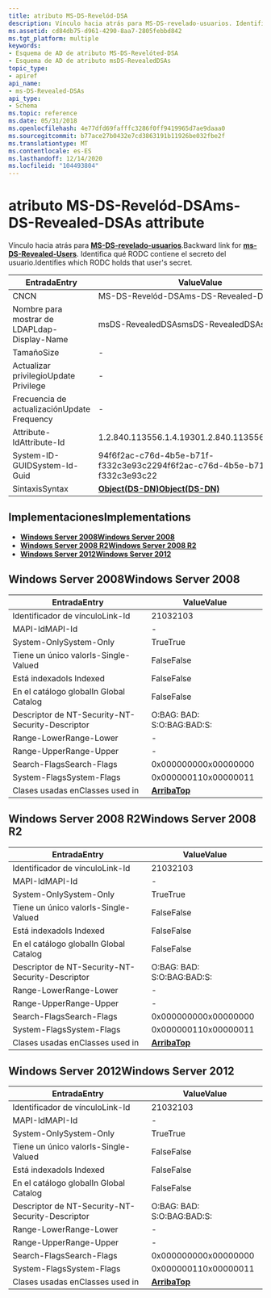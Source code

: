 ```yaml
---
title: atributo MS-DS-Revelód-DSA
description: Vínculo hacia atrás para MS-DS-revelado-usuarios. Identifica qué RODC contiene el secreto de los usuarios.
ms.assetid: cd84db75-d961-4290-8aa7-2805febbd842
ms.tgt_platform: multiple
keywords:
- Esquema de AD de atributo MS-DS-Revelóted-DSA
- Esquema de AD de atributo msDS-RevealedDSAs
topic_type:
- apiref
api_name:
- ms-DS-Revealed-DSAs
api_type:
- Schema
ms.topic: reference
ms.date: 05/31/2018
ms.openlocfilehash: 4e77dfd69fafffc3286f0ff9419965d7ae9daaa0
ms.sourcegitcommit: b77ace27b0432e7cd3863191b11926be032fbe2f
ms.translationtype: MT
ms.contentlocale: es-ES
ms.lasthandoff: 12/14/2020
ms.locfileid: "104493804"
---
```

# <a name="ms-ds-revealed-dsas-attribute"></a><span data-ttu-id="1de4f-106">atributo MS-DS-Revelód-DSA</span><span class="sxs-lookup"><span data-stu-id="1de4f-106">ms-DS-Revealed-DSAs attribute</span></span>

<span data-ttu-id="1de4f-107">Vínculo hacia atrás para [**MS-DS-revelado-usuarios**](a-msds-revealedusers.md).</span><span class="sxs-lookup"><span data-stu-id="1de4f-107">Backward link for [**ms-DS-Revealed-Users**](a-msds-revealedusers.md).</span></span> <span data-ttu-id="1de4f-108">Identifica qué RODC contiene el secreto del usuario.</span><span class="sxs-lookup"><span data-stu-id="1de4f-108">Identifies which RODC holds that user's secret.</span></span>



| <span data-ttu-id="1de4f-109">Entrada</span><span class="sxs-lookup"><span data-stu-id="1de4f-109">Entry</span></span> | <span data-ttu-id="1de4f-110">Value</span><span class="sxs-lookup"><span data-stu-id="1de4f-110">Value</span></span> |
|-------------------|-----------------------------------------|
| <span data-ttu-id="1de4f-111">CN</span><span class="sxs-lookup"><span data-stu-id="1de4f-111">CN</span></span>                | <span data-ttu-id="1de4f-112">MS-DS-Revelód-DSA</span><span class="sxs-lookup"><span data-stu-id="1de4f-112">ms-DS-Revealed-DSAs</span></span>                     |
| <span data-ttu-id="1de4f-113">Nombre para mostrar de LDAP</span><span class="sxs-lookup"><span data-stu-id="1de4f-113">Ldap-Display-Name</span></span> | <span data-ttu-id="1de4f-114">msDS-RevealedDSAs</span><span class="sxs-lookup"><span data-stu-id="1de4f-114">msDS-RevealedDSAs</span></span>                       |
| <span data-ttu-id="1de4f-115">Tamaño</span><span class="sxs-lookup"><span data-stu-id="1de4f-115">Size</span></span>              | \-                                      |
| <span data-ttu-id="1de4f-116">Actualizar privilegio</span><span class="sxs-lookup"><span data-stu-id="1de4f-116">Update Privilege</span></span>  | \-                                      |
| <span data-ttu-id="1de4f-117">Frecuencia de actualización</span><span class="sxs-lookup"><span data-stu-id="1de4f-117">Update Frequency</span></span>  | \-                                      |
| <span data-ttu-id="1de4f-118">Attribute-Id</span><span class="sxs-lookup"><span data-stu-id="1de4f-118">Attribute-Id</span></span>      | <span data-ttu-id="1de4f-119">1.2.840.113556.1.4.1930</span><span class="sxs-lookup"><span data-stu-id="1de4f-119">1.2.840.113556.1.4.1930</span></span>                 |
| <span data-ttu-id="1de4f-120">System-ID-GUID</span><span class="sxs-lookup"><span data-stu-id="1de4f-120">System-Id-Guid</span></span>    | <span data-ttu-id="1de4f-121">94f6f2ac-c76d-4b5e-b71f-f332c3e93c22</span><span class="sxs-lookup"><span data-stu-id="1de4f-121">94f6f2ac-c76d-4b5e-b71f-f332c3e93c22</span></span>    |
| <span data-ttu-id="1de4f-122">Sintaxis</span><span class="sxs-lookup"><span data-stu-id="1de4f-122">Syntax</span></span>            | [<span data-ttu-id="1de4f-123">**Object(DS-DN)**</span><span class="sxs-lookup"><span data-stu-id="1de4f-123">**Object(DS-DN)**</span></span>](s-object-ds-dn.md) |



## <a name="implementations"></a><span data-ttu-id="1de4f-124">Implementaciones</span><span class="sxs-lookup"><span data-stu-id="1de4f-124">Implementations</span></span>

-   [<span data-ttu-id="1de4f-125">**Windows Server 2008**</span><span class="sxs-lookup"><span data-stu-id="1de4f-125">**Windows Server 2008**</span></span>](#windows-server-2008)
-   [<span data-ttu-id="1de4f-126">**Windows Server 2008 R2**</span><span class="sxs-lookup"><span data-stu-id="1de4f-126">**Windows Server 2008 R2**</span></span>](#windows-server-2008-r2)
-   [<span data-ttu-id="1de4f-127">**Windows Server 2012**</span><span class="sxs-lookup"><span data-stu-id="1de4f-127">**Windows Server 2012**</span></span>](#windows-server-2012)

## <a name="windows-server-2008"></a><span data-ttu-id="1de4f-128">Windows Server 2008</span><span class="sxs-lookup"><span data-stu-id="1de4f-128">Windows Server 2008</span></span>



| <span data-ttu-id="1de4f-129">Entrada</span><span class="sxs-lookup"><span data-stu-id="1de4f-129">Entry</span></span> | <span data-ttu-id="1de4f-130">Value</span><span class="sxs-lookup"><span data-stu-id="1de4f-130">Value</span></span> |
|------------------------|---------------------------------|
| <span data-ttu-id="1de4f-131">Identificador de vínculo</span><span class="sxs-lookup"><span data-stu-id="1de4f-131">Link-Id</span></span>                | <span data-ttu-id="1de4f-132">2103</span><span class="sxs-lookup"><span data-stu-id="1de4f-132">2103</span></span>                            |
| <span data-ttu-id="1de4f-133">MAPI-Id</span><span class="sxs-lookup"><span data-stu-id="1de4f-133">MAPI-Id</span></span>                | \-                              |
| <span data-ttu-id="1de4f-134">System-Only</span><span class="sxs-lookup"><span data-stu-id="1de4f-134">System-Only</span></span>            | <span data-ttu-id="1de4f-135">True</span><span class="sxs-lookup"><span data-stu-id="1de4f-135">True</span></span>                            |
| <span data-ttu-id="1de4f-136">Tiene un único valor</span><span class="sxs-lookup"><span data-stu-id="1de4f-136">Is-Single-Valued</span></span>       | <span data-ttu-id="1de4f-137">False</span><span class="sxs-lookup"><span data-stu-id="1de4f-137">False</span></span>                           |
| <span data-ttu-id="1de4f-138">Está indexado</span><span class="sxs-lookup"><span data-stu-id="1de4f-138">Is Indexed</span></span>             | <span data-ttu-id="1de4f-139">False</span><span class="sxs-lookup"><span data-stu-id="1de4f-139">False</span></span>                           |
| <span data-ttu-id="1de4f-140">En el catálogo global</span><span class="sxs-lookup"><span data-stu-id="1de4f-140">In Global Catalog</span></span>      | <span data-ttu-id="1de4f-141">False</span><span class="sxs-lookup"><span data-stu-id="1de4f-141">False</span></span>                           |
| <span data-ttu-id="1de4f-142">Descriptor de NT-Security-</span><span class="sxs-lookup"><span data-stu-id="1de4f-142">NT-Security-Descriptor</span></span> | <span data-ttu-id="1de4f-143">O:BAG: BAD: S:</span><span class="sxs-lookup"><span data-stu-id="1de4f-143">O:BAG:BAD:S:</span></span>                    |
| <span data-ttu-id="1de4f-144">Range-Lower</span><span class="sxs-lookup"><span data-stu-id="1de4f-144">Range-Lower</span></span>            | \-                              |
| <span data-ttu-id="1de4f-145">Range-Upper</span><span class="sxs-lookup"><span data-stu-id="1de4f-145">Range-Upper</span></span>            | \-                              |
| <span data-ttu-id="1de4f-146">Search-Flags</span><span class="sxs-lookup"><span data-stu-id="1de4f-146">Search-Flags</span></span>           | <span data-ttu-id="1de4f-147">0x00000000</span><span class="sxs-lookup"><span data-stu-id="1de4f-147">0x00000000</span></span>                      |
| <span data-ttu-id="1de4f-148">System-Flags</span><span class="sxs-lookup"><span data-stu-id="1de4f-148">System-Flags</span></span>           | <span data-ttu-id="1de4f-149">0x00000011</span><span class="sxs-lookup"><span data-stu-id="1de4f-149">0x00000011</span></span>                      |
| <span data-ttu-id="1de4f-150">Clases usadas en</span><span class="sxs-lookup"><span data-stu-id="1de4f-150">Classes used in</span></span>        | [<span data-ttu-id="1de4f-151">**Arriba**</span><span class="sxs-lookup"><span data-stu-id="1de4f-151">**Top**</span></span>](c-top.md)<br/> |



## <a name="windows-server-2008-r2"></a><span data-ttu-id="1de4f-152">Windows Server 2008 R2</span><span class="sxs-lookup"><span data-stu-id="1de4f-152">Windows Server 2008 R2</span></span>



| <span data-ttu-id="1de4f-153">Entrada</span><span class="sxs-lookup"><span data-stu-id="1de4f-153">Entry</span></span> | <span data-ttu-id="1de4f-154">Value</span><span class="sxs-lookup"><span data-stu-id="1de4f-154">Value</span></span> |
|------------------------|---------------------------------|
| <span data-ttu-id="1de4f-155">Identificador de vínculo</span><span class="sxs-lookup"><span data-stu-id="1de4f-155">Link-Id</span></span>                | <span data-ttu-id="1de4f-156">2103</span><span class="sxs-lookup"><span data-stu-id="1de4f-156">2103</span></span>                            |
| <span data-ttu-id="1de4f-157">MAPI-Id</span><span class="sxs-lookup"><span data-stu-id="1de4f-157">MAPI-Id</span></span>                | \-                              |
| <span data-ttu-id="1de4f-158">System-Only</span><span class="sxs-lookup"><span data-stu-id="1de4f-158">System-Only</span></span>            | <span data-ttu-id="1de4f-159">True</span><span class="sxs-lookup"><span data-stu-id="1de4f-159">True</span></span>                            |
| <span data-ttu-id="1de4f-160">Tiene un único valor</span><span class="sxs-lookup"><span data-stu-id="1de4f-160">Is-Single-Valued</span></span>       | <span data-ttu-id="1de4f-161">False</span><span class="sxs-lookup"><span data-stu-id="1de4f-161">False</span></span>                           |
| <span data-ttu-id="1de4f-162">Está indexado</span><span class="sxs-lookup"><span data-stu-id="1de4f-162">Is Indexed</span></span>             | <span data-ttu-id="1de4f-163">False</span><span class="sxs-lookup"><span data-stu-id="1de4f-163">False</span></span>                           |
| <span data-ttu-id="1de4f-164">En el catálogo global</span><span class="sxs-lookup"><span data-stu-id="1de4f-164">In Global Catalog</span></span>      | <span data-ttu-id="1de4f-165">False</span><span class="sxs-lookup"><span data-stu-id="1de4f-165">False</span></span>                           |
| <span data-ttu-id="1de4f-166">Descriptor de NT-Security-</span><span class="sxs-lookup"><span data-stu-id="1de4f-166">NT-Security-Descriptor</span></span> | <span data-ttu-id="1de4f-167">O:BAG: BAD: S:</span><span class="sxs-lookup"><span data-stu-id="1de4f-167">O:BAG:BAD:S:</span></span>                    |
| <span data-ttu-id="1de4f-168">Range-Lower</span><span class="sxs-lookup"><span data-stu-id="1de4f-168">Range-Lower</span></span>            | \-                              |
| <span data-ttu-id="1de4f-169">Range-Upper</span><span class="sxs-lookup"><span data-stu-id="1de4f-169">Range-Upper</span></span>            | \-                              |
| <span data-ttu-id="1de4f-170">Search-Flags</span><span class="sxs-lookup"><span data-stu-id="1de4f-170">Search-Flags</span></span>           | <span data-ttu-id="1de4f-171">0x00000000</span><span class="sxs-lookup"><span data-stu-id="1de4f-171">0x00000000</span></span>                      |
| <span data-ttu-id="1de4f-172">System-Flags</span><span class="sxs-lookup"><span data-stu-id="1de4f-172">System-Flags</span></span>           | <span data-ttu-id="1de4f-173">0x00000011</span><span class="sxs-lookup"><span data-stu-id="1de4f-173">0x00000011</span></span>                      |
| <span data-ttu-id="1de4f-174">Clases usadas en</span><span class="sxs-lookup"><span data-stu-id="1de4f-174">Classes used in</span></span>        | [<span data-ttu-id="1de4f-175">**Arriba**</span><span class="sxs-lookup"><span data-stu-id="1de4f-175">**Top**</span></span>](c-top.md)<br/> |



## <a name="windows-server-2012"></a><span data-ttu-id="1de4f-176">Windows Server 2012</span><span class="sxs-lookup"><span data-stu-id="1de4f-176">Windows Server 2012</span></span>



| <span data-ttu-id="1de4f-177">Entrada</span><span class="sxs-lookup"><span data-stu-id="1de4f-177">Entry</span></span> | <span data-ttu-id="1de4f-178">Value</span><span class="sxs-lookup"><span data-stu-id="1de4f-178">Value</span></span> |
|------------------------|---------------------------------|
| <span data-ttu-id="1de4f-179">Identificador de vínculo</span><span class="sxs-lookup"><span data-stu-id="1de4f-179">Link-Id</span></span>                | <span data-ttu-id="1de4f-180">2103</span><span class="sxs-lookup"><span data-stu-id="1de4f-180">2103</span></span>                            |
| <span data-ttu-id="1de4f-181">MAPI-Id</span><span class="sxs-lookup"><span data-stu-id="1de4f-181">MAPI-Id</span></span>                | \-                              |
| <span data-ttu-id="1de4f-182">System-Only</span><span class="sxs-lookup"><span data-stu-id="1de4f-182">System-Only</span></span>            | <span data-ttu-id="1de4f-183">True</span><span class="sxs-lookup"><span data-stu-id="1de4f-183">True</span></span>                            |
| <span data-ttu-id="1de4f-184">Tiene un único valor</span><span class="sxs-lookup"><span data-stu-id="1de4f-184">Is-Single-Valued</span></span>       | <span data-ttu-id="1de4f-185">False</span><span class="sxs-lookup"><span data-stu-id="1de4f-185">False</span></span>                           |
| <span data-ttu-id="1de4f-186">Está indexado</span><span class="sxs-lookup"><span data-stu-id="1de4f-186">Is Indexed</span></span>             | <span data-ttu-id="1de4f-187">False</span><span class="sxs-lookup"><span data-stu-id="1de4f-187">False</span></span>                           |
| <span data-ttu-id="1de4f-188">En el catálogo global</span><span class="sxs-lookup"><span data-stu-id="1de4f-188">In Global Catalog</span></span>      | <span data-ttu-id="1de4f-189">False</span><span class="sxs-lookup"><span data-stu-id="1de4f-189">False</span></span>                           |
| <span data-ttu-id="1de4f-190">Descriptor de NT-Security-</span><span class="sxs-lookup"><span data-stu-id="1de4f-190">NT-Security-Descriptor</span></span> | <span data-ttu-id="1de4f-191">O:BAG: BAD: S:</span><span class="sxs-lookup"><span data-stu-id="1de4f-191">O:BAG:BAD:S:</span></span>                    |
| <span data-ttu-id="1de4f-192">Range-Lower</span><span class="sxs-lookup"><span data-stu-id="1de4f-192">Range-Lower</span></span>            | \-                              |
| <span data-ttu-id="1de4f-193">Range-Upper</span><span class="sxs-lookup"><span data-stu-id="1de4f-193">Range-Upper</span></span>            | \-                              |
| <span data-ttu-id="1de4f-194">Search-Flags</span><span class="sxs-lookup"><span data-stu-id="1de4f-194">Search-Flags</span></span>           | <span data-ttu-id="1de4f-195">0x00000000</span><span class="sxs-lookup"><span data-stu-id="1de4f-195">0x00000000</span></span>                      |
| <span data-ttu-id="1de4f-196">System-Flags</span><span class="sxs-lookup"><span data-stu-id="1de4f-196">System-Flags</span></span>           | <span data-ttu-id="1de4f-197">0x00000011</span><span class="sxs-lookup"><span data-stu-id="1de4f-197">0x00000011</span></span>                      |
| <span data-ttu-id="1de4f-198">Clases usadas en</span><span class="sxs-lookup"><span data-stu-id="1de4f-198">Classes used in</span></span>        | [<span data-ttu-id="1de4f-199">**Arriba**</span><span class="sxs-lookup"><span data-stu-id="1de4f-199">**Top**</span></span>](c-top.md)<br/> |



 

 





